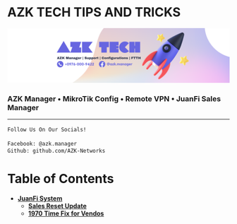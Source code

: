 # AZK TECH TIPS AND TRICKS

![AZT TECH](./cover.png "cover image")

### AZK Manager • MikroTik Config • Remote VPN • JuanFi Sales Manager

---

```
Follow Us On Our Socials!

Facebook: @azk.manager
Github: github.com/AZK-Networks
```

# Table of Contents

- **[JuanFi System](https://github.com/ivanalayan15/JuanFi)**
  - **[Sales Reset Update](./Juanfi-Sales-Reset/README.md)**
  - **[1970 Time Fix for Vendos](./1970-Vendo-Fix/README.md)**
